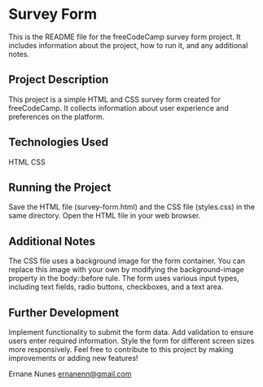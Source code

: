 # Survey Form
This is the README file for the freeCodeCamp survey form project. It includes information about the project, how to run it, and any additional notes.

## Project Description
This project is a simple HTML and CSS survey form created for freeCodeCamp. It collects information about user experience and preferences on the platform.

## Technologies Used
HTML
CSS

## Running the Project
Save the HTML file (survey-form.html) and the CSS file (styles.css) in the same directory.
Open the HTML file in your web browser.

## Additional Notes
The CSS file uses a background image for the form container. You can replace this image with your own by modifying the background-image property in the body::before rule.
The form uses various input types, including text fields, radio buttons, checkboxes, and a text area.

## Further Development
Implement functionality to submit the form data.
Add validation to ensure users enter required information.
Style the form for different screen sizes more responsively.
Feel free to contribute to this project by making improvements or adding new features!

Ernane Nunes
ernanenn@gmail.com
